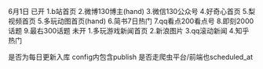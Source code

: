 6月1日
    已开
    1.b站首页
    2.微博130博主(hand)
    3.微信130公众号
    4.好奇心首页
    5.梨视频首页
    5.多玩动图首页(hand)
    6.简书7日热门
    7.qq看点200看点号
    8.即刻2000话题
    9.最右300话题
    未开
    1.多玩游戏新闻首页
    2.新浪图片
    3.qq滚动新闻
    4.知乎热门


是否为每日更新入库
config内包含publish
是否走爬虫平台/前端也scheduled_at